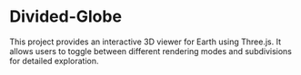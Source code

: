 # Divided-Globe
This project provides an interactive 3D viewer for Earth using Three.js. It allows users to toggle between different rendering modes and subdivisions for detailed exploration.
